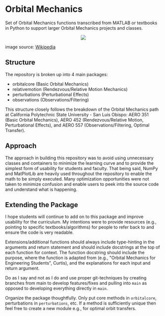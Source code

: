 # Orbital Mechanics
Set of Orbital Mechanics functions transcribed from MATLAB or textbooks in Python to support larger Orbital Mechanics projects and classes.

<p align="center">
  <img src="https://upload.wikimedia.org/wikipedia/commons/thumb/e/eb/Orbit1.svg/580px-Orbit1.svg.png"/>
</p>

<!-- ![Classical Orbital Elements]() -->

image source: [Wikipedia](https://upload.wikimedia.org/wikipedia/commons/thumb/e/eb/Orbit1.svg/580px-Orbit1.svg.png)

## Structure
The repository is broken up into 4 main packages:

- orbitalcore (Basic Orbital Mechanics)
- relativemotion (Rendezvous/Relative Motion Mechanics) 
- perturbations (Perturbational Effects) 
- observations (Observations/Filtering)

This structure closely follows the breakdown of the Orbital Mechanics path at California Polytechnic State University - San Luis Obispo: AERO 351 (Basic Orbital Mechanics), AERO 452 (Rendezvous/Relative Motion, Perturbational Effects), and AERO 557 (Observations/Filtering, Optimal Transfer).

## Approach
The approach in building this repository was to avoid using unnecessary classes and containers to minimize the learning curve and to provide the simplest form of usability for students and faculty. That being said, NumPy and MatPlotLib are heavily used throughout the repository to enable the math to be simply executed. Many optimization opportunities were not taken to minimize confusion and enable users to peek into the source code and understand what is happening. 

## Extending the Package
I hope students will continue to add on to this package and improve usability for the curriculum. My intentions were to provide resources (e.g., pointing to specific textbooks/algorithms) for people to refer back to and ensure the code is very readable.

Extensions/additional functions should always include type-hinting in the arguments and return statement and should include docstrings at the top of each function for context. The function docstring should include the purpose, where the function is adapted from (e.g., "Orbital Mechanics for Engineering Students", Curtis), and the explanations for each input and return argument.

Do as I say and not as I do and use proper git-techniques by creating branches from main to develop features/fixes and pulling into `main` as opposed to developing everything directly in `main`.

Organize the package thoughtfully. Only put core methods in `orbitalcore`, perturbations in `perturbations`, etc. If a method is sufficiently unique then feel free to create a new module e.g., for optimal orbit transfers.
